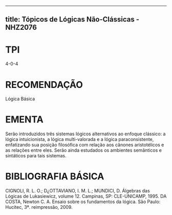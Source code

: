 
---
title: Tópicos de Lógicas Não-Clássicas - NHZ2076 
---

# TPI

4-0-4

# RECOMENDAÇÃO

Lógica Básica

# EMENTA

Serão introduzidos três sistemas lógicos alternativos ao enfoque clássico: a lógica intuicionista, a lógica multi-valorada e a lógica paraconsistente, enfatizando sua posição filosófica com relação aos cânones aristotélicos e as relações entre eles. Serão ainda estudados os ambientes semânticos e sintáticos para tais sistemas.

# BIBLIOGRAFIA BÁSICA

CIGNOLI, R. L. O.; D¿OTTAVIANO, I. M. L.; MUNDICI, D. Álgebras das Lógicas de Lukasiewicz, volume 12. Campinas, SP: CLE-UNICAMP, 1995.
DA COSTA, Newton C. A. Ensaio sobre os fundamentos da lógica. São Paulo: Hucitec, 3ª. reimpressão, 2009.
        
